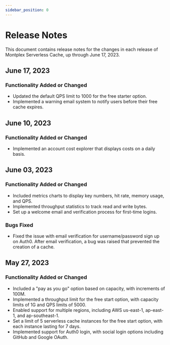 ```yaml
---
sidebar_position: 0
---
```


# Release Notes

This document contains release notes for the changes in each release of Montplex Serverless Cache, up through June 17, 2023.

## June 17, 2023

### Functionality Added or Changed

- Updated the default QPS limit to 1000 for the free starter option.
- Implemented a warning email system to notify users before their free cache expires.

## June 10, 2023

### Functionality Added or Changed

- Implemented an account cost explorer that displays costs on a daily basis.

## June 03, 2023

### Functionality Added or Changed

- Included metrics charts to display key numbers, hit rate, memory usage, and QPS.
- Implemented throughput statistics to track read and write bytes.
- Set up a welcome email and verification process for first-time logins.

### Bugs Fixed

- Fixed the issue with email verification for username/password sign up on Auth0. After email verification, a bug was raised that prevented the creation of a cache.

## May 27, 2023

### Functionality Added or Changed

- Included a "pay as you go" option based on capacity, with increments of 100M.
- Implemented a throughput limit for the free start option, with capacity limits of 1G and QPS limits of 5000.
- Enabled support for multiple regions, including AWS us-east-1, ap-east-1, and ap-southeast-1.
- Set a limit of 5 serverless cache instances for the free start option, with each instance lasting for 7 days.
- Implemented support for Auth0 login, with social login options including GitHub and Google OAuth.